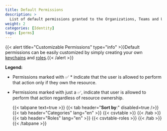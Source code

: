 ```yaml
---
title: Default Permissions
description: >
  List of default permissions granted to the Organizations, Teams and Users roles.
weight: 2
categories: [Identity]
tags: [perms]
---
```


{{< alert title="Customizable Permissions" type="info" >}}Default permissions can be easily customized by simply creating your own [keychains](/cloud/security/keychains/#keychains-management) and [roles](/cloud/security/roles).{{< /alert >}}

**Legend:**

- Permissions marked with ✅ \* indicate that the user is allowed to perform that action only if they own the resource.
- Permissions marked with just a ✅, indicate that user is allowed to perform that action regardless of resource ownership.

  {{< tabpane text=true >}}
  {{< tab header="**Sort by**:" disabled=true />}}
  {{< tab header="Categories" lang="en" >}}
  {{< csvtable >}}
  {{< /tab >}}
  {{< tab header="Roles" lang="en" >}}
  {{< csvtable-roles >}}
  {{< /tab >}}
  {{< /tabpane >}}
